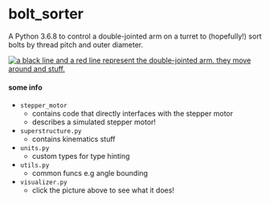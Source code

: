 bolt_sorter
===========

A Python 3.6.8 to control a double-jointed arm on a turret to (hopefully!) sort bolts by thread 
pitch and outer diameter. 



[![a black line and a red line represent the double-jointed arm. they move around and stuff.](https://i.imgur.com/o0BvekX.png "a screenshot from the simulator. just the double jointed arm, no turret")](https://youtu.be/3xcRSK5T1yQ)

#### some info 
- `stepper_motor`
    - contains code that directly interfaces with the stepper motor
    - describes a simulated stepper motor!
- `superstructure.py`
    - contains kinematics stuff
- `units.py`
    - custom types for type hinting
- `utils.py`
    - common funcs e.g angle bounding
- `visualizer.py`
    - click the picture above to see what it does!
